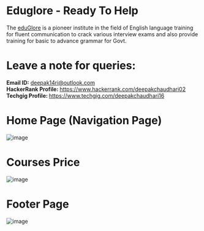 # Eduglore - Ready To Help
The <a href="https://deepak14ri.github.io/eduglore/">eduGlore</a> is a pioneer institute in the field of English language training for fluent communication to crack various interview exams and also provide training for basic to advance grammar for Govt. 

# Leave a note for queries:
 <strong>Email ID:</strong> deepak14ri@outlook.com <br>
 <strong>HackerRank Profile: </strong>https://www.hackerrank.com/deepakchaudhari02<br>
 <strong>Techgig Profile: </strong>https://www.techgig.com/deepakchaudhari16

# Home Page (Navigation Page)
![image](https://user-images.githubusercontent.com/49471265/233610851-337b4dfd-c3e5-494a-9dc6-85fae4a4c6dc.png)

# Courses Price
![image](https://user-images.githubusercontent.com/49471265/233611118-5b1a3ea8-6a37-4a96-802a-2333a37b9e10.png)

# Footer Page
![image](https://user-images.githubusercontent.com/49471265/233611464-2fc7ccee-66a7-4315-8c8f-aab20fdebb3f.png)
